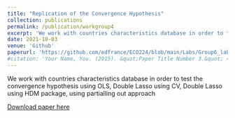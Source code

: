 ```yaml
---
title: "Replication of the Convergence Hypothesis"
collection: publications
permalink: /publication/workgroup4
excerpt: 'We work with countries characteristics database in order to test the convergence hypothesis using OLS, Double Lasso using CV, Double Lasso using HDM package, using partialling out approach.'
date: 2021-10-03
venue: 'Github'
paperurl: 'https://github.com/edfrance/ECO224/blob/main/Labs/Group6_lab4_python_.ipynb'
#citation: 'Your Name, You. (2015). &quot;Paper Title Number 3.&quot; <i>Journal 1</i>. 1(3).'
---
```

We work with countries characteristics database in order to test the convergence hypothesis using OLS, Double Lasso using CV, Double Lasso using HDM package, using partialling out approach

[Download paper here](https://github.com/edfrance/ECO224/blob/main/Labs/Group6_lab4_python_.ipynb)

